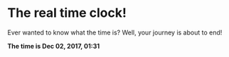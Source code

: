 # The real time clock!

Ever wanted to know what the time is? Well, your journey is about to end!

**The time is Dec 02, 2017, 01:31**